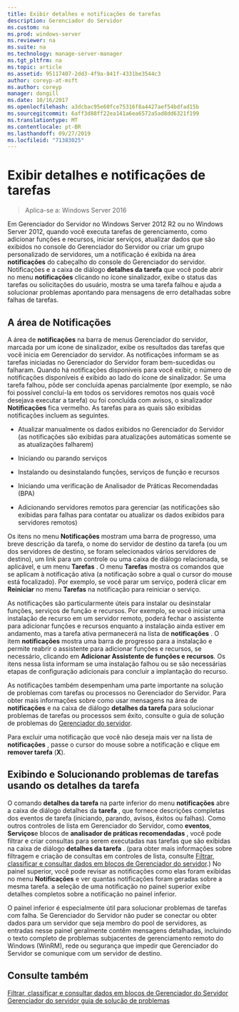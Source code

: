 ```yaml
---
title: Exibir detalhes e notificações de tarefas
description: Gerenciador do Servidor
ms.custom: na
ms.prod: windows-server
ms.reviewer: na
ms.suite: na
ms.technology: manage-server-manager
ms.tgt_pltfrm: na
ms.topic: article
ms.assetid: 95117407-2dd3-4f9a-841f-4331be3544c3
author: coreyp-at-msft
ms.author: coreyp
manager: dongill
ms.date: 10/16/2017
ms.openlocfilehash: a3dcbac95e60fce75316f8a4427aef54bdfad15b
ms.sourcegitcommit: 6aff3d88ff22ea141a6ea6572a5ad8dd6321f199
ms.translationtype: MT
ms.contentlocale: pt-BR
ms.lasthandoff: 09/27/2019
ms.locfileid: "71383025"
---
```

# <a name="view-task-details-and-notifications"></a>Exibir detalhes e notificações de tarefas

>Aplica-se a: Windows Server 2016

Em Gerenciador do Servidor no Windows Server 2012 R2 ou no Windows Server 2012, quando você executa tarefas de gerenciamento, como adicionar funções e recursos, iniciar serviços, atualizar dados que são exibidos no console do Gerenciador do Servidor ou criar um grupo personalizado de servidores, um a notificação é exibida na área **notificações** do cabeçalho do console do Gerenciador do servidor. Notificações e a caixa de diálogo **detalhes da tarefa** que você pode abrir no menu **notificações** clicando no ícone sinalizador, exibe o status das tarefas ou solicitações do usuário, mostra se uma tarefa falhou e ajuda a solucionar problemas apontando para mensagens de erro detalhadas sobre falhas de tarefas.

## <a name="the-notifications-area"></a>A área de Notificações
A área de **notificações** na barra de menus Gerenciador do servidor, marcada por um ícone de sinalizador, exibe os resultados das tarefas que você inicia em Gerenciador do servidor. As notificações informam se as tarefas iniciadas no Gerenciador do Servidor foram bem-sucedidas ou falharam. Quando há notificações disponíveis para você exibir, o número de notificações disponíveis é exibido ao lado do ícone de sinalizador. Se uma tarefa falhou, pôde ser concluída apenas parcialmente (por exemplo, se não foi possível concluí-la em todos os servidores remotos nos quais você desejava executar a tarefa) ou foi concluída com avisos, o sinalizador **Notificações** fica vermelho. As tarefas para as quais são exibidas notificações incluem as seguintes.

-   Atualizar manualmente os dados exibidos no Gerenciador do Servidor (as notificações são exibidas para atualizações automáticas somente se as atualizações falharem)

-   Iniciando ou parando serviços

-   Instalando ou desinstalando funções, serviços de função e recursos

-   Iniciando uma verificação de Analisador de Práticas Recomendadas (BPA)

-   Adicionando servidores remotos para gerenciar (as notificações são exibidas para falhas para contatar ou atualizar os dados exibidos para servidores remotos)

Os itens no menu **Notificações** mostram uma barra de progresso, uma breve descrição da tarefa, o nome do servidor de destino da tarefa (ou um dos servidores de destino, se foram selecionados vários servidores de destino), um link para um controle ou uma caixa de diálogo relacionada, se aplicável, e um menu **Tarefas** . O menu **Tarefas** mostra os comandos que se aplicam à notificação ativa (a notificação sobre a qual o cursor do mouse está focalizado). Por exemplo, se você parar um serviço, poderá clicar em **Reiniciar** no menu **Tarefas** na notificação para reiniciar o serviço.

As notificações são particularmente úteis para instalar ou desinstalar funções, serviços de função e recursos. Por exemplo, se você iniciar uma instalação de recurso em um servidor remoto, poderá fechar o assistente para adicionar funções e recursos enquanto a instalação ainda estiver em andamento, mas a tarefa ativa permanecerá na lista de **notificações** . O item **notificações** mostra uma barra de progresso para a instalação e permite reabrir o assistente para adicionar funções e recursos, se necessário, clicando em **Adicionar Assistente de funções e recursos**. Os itens nessa lista informam se uma instalação falhou ou se são necessárias etapas de configuração adicionais para concluir a implantação do recurso.

As notificações também desempenham uma parte importante na solução de problemas com tarefas ou processos no Gerenciador do Servidor. Para obter mais informações sobre como usar mensagens na área de **notificações** e na caixa de diálogo **detalhes da tarefa** para solucionar problemas de tarefas ou processos sem êxito, consulte o guia de solução de problemas do [Gerenciador do servidor](https://social.technet.microsoft.com/wiki/contents/articles/13443.windows-server-2012-server-manager-troubleshooting-guide-part-i-overview.aspx).

Para excluir uma notificação que você não deseja mais ver na lista de **notificações** , passe o cursor do mouse sobre a notificação e clique em **remover tarefa** (**X**).

## <a name="viewing-and-troubleshooting-tasks-by-using-task-details"></a>Exibindo e Solucionando problemas de tarefas usando os detalhes da tarefa
O comando **detalhes da tarefa** na parte inferior do menu **notificações** abre a caixa de diálogo detalhes da **tarefa** , que fornece descrições completas dos eventos de tarefa (iniciando, parando, avisos, êxitos ou falhas). Como outros controles de lista em Gerenciador do Servidor, como **eventos**, **Serviços**e blocos de **analisador de práticas recomendadas** , você pode filtrar e criar consultas para serem executadas nas tarefas que são exibidas na caixa de diálogo **detalhes da tarefa** . (para obter mais informações sobre filtragem e criação de consultas em controles de lista, consulte [Filtrar, classificar e consultar dados em blocos de Gerenciador do servidor](filter-sort-and-query-data-in-server-manager-tiles.md).) No painel superior, você pode revisar as notificações como elas foram exibidas no menu **Notificações** e ver quantas notificações foram geradas sobre a mesma tarefa. a seleção de uma notificação no painel superior exibe detalhes completos sobre a notificação no painel inferior.

O painel inferior é especialmente útil para solucionar problemas de tarefas com falha. Se Gerenciador do Servidor não puder se conectar ou obter dados para um servidor que seja membro do pool de servidores, as entradas nesse painel geralmente contêm mensagens detalhadas, incluindo o texto completo de problemas subjacentes de gerenciamento remoto do Windows (WinRM), rede ou segurança que impedir que Gerenciador do Servidor se comunique com um servidor de destino.

## <a name="see-also"></a>Consulte também
[Filtrar, classificar e consultar dados em blocos de Gerenciador do Servidor](filter-sort-and-query-data-in-server-manager-tiles.md)
[Gerenciador do servidor guia de solução de problemas](https://social.technet.microsoft.com/wiki/contents/articles/13443.windows-server-2012-server-manager-troubleshooting-guide-part-i-overview.aspx)
